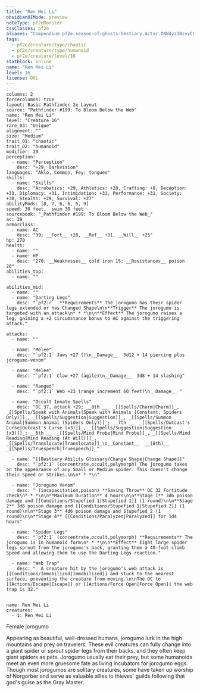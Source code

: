 ```yaml
---
title: "Ren Mei Li"
obsidianUIMode: preview
noteType: pf2eMonster
cssClasses: pf2e
aliases: "Compendium.pf2e.season-of-ghosts-bestiary.Actor.ONN4yz1NzvvCGBUv" 
tags:
  - pf2e/creature/type/chaotic
  - pf2e/creature/type/humanoid
  - pf2e/creature/level/16
statblock: inline
name: "Ren Mei Li"
level: 16
license: OGL
---
```


```statblock
columns: 2
forcecolumns: true
layout: Basic Pathfinder 2e Layout
source: "Pathfinder #199: To Bloom Below the Web"
name: "Ren Mei Li"
level: "Creature 16"
rare_03: "Unique"
alignment: ""
size: "Medium"
trait_01: "chaotic"
trait_02: "humanoid"
modifier: 29
perception:
  - name: "Perception"
    desc: "+29; Darkvision"
languages: "Aklo, Common, Fey; tongues"
skills:
  - name: "Skills"
    desc: "Acrobatics: +29, Athletics: +28, Crafting: +8, Deception: +33, Diplomacy: +31, Intimidation: +31, Performance: +31, Society: +30, Stealth: +29, Survival: +27"
abilityMods: [8, 7, 6, 6, 5, 9]
speed: 30 feet,  swim 30 feet
sourcebook: "_Pathfinder #199: To Bloom Below the Web_"
ac: 39
armorclass:
  - name: AC
    desc: "39; __Fort__ +28, __Ref__ +31, __Will__ +25"
hp: 270
health:
  - name: ""
  - name: HP
    desc: "270; __Weaknesses__ cold iron 15; __Resistances__ poison 20"
abilities_top:
  - name: ""

abilities_mid:
  - name: ""
  - name: "Darting Legs"
    desc: "`pf2:r`  **Requirements** The jorogumo has their spider legs extended or has Changed Shape\n\n**Trigger** The jorogumo is targeted with an attack\n* * *\n\n**Effect** The jorogumo raises a leg, gaining a +2 circumstance bonus to AC against the triggering attack."

attacks:
  - name: ""

  - name: "Melee"
    desc: "`pf2:1` Jaws +27 ()\n__Damage__  3d12 + 14 piercing plus jorogumo-venom"

  - name: "Melee"
    desc: "`pf2:1` Claw +27 (agile)\n__Damage__  3d8 + 14 slashing"

  - name: "Ranged"
    desc: "`pf2:1` Web +23 (range increment 60 feet)\n__Damage__ "

  - name: "Occult Innate Spells"
    desc: "DC 37, attack +29; __8th __  _[[Spells/Charm|Charm]]_, _[[Spells/Speak with Animals|Speak with Animals (Constant, Spiders Only)]]_, _[[Spells/Suggestion|Suggestion]]_, _[[Spells/Summon Animal|Summon Animal (Spiders Only)]]_; __7th __  _[[Spells/Outcast's Curse|Outcast's Curse (x3)]]_, _[[Spells/Suggestion|Suggestion (x3)]]_; __6th __  _[[Spells/Mind Probe|Mind Probe]]_, _[[Spells/Mind Reading|Mind Reading (At Will)]]_, _[[Spells/Translocate|Translocate]]_\n__Constant__  __(8th)__ _[[Spells/Truespeech|Truespeech]]_"

  - name: "[[Bestiary Ability Glossary/Change Shape|Change Shape]]"
    desc: "`pf2:1` (concentrate,occult,polymorph) The jorogumo takes on the appearance of any Small or Medium spider. This doesn't change their Speed or Strikes.\n\n* * *\n"

  - name: "Jorogumo Venom"
    desc: " (incapacitation,poison) **Saving Throw** DC 32 Fortitude check\n* * *\n\n**Maximum Duration** 4 hours\n\n**Stage 1** 3d6 poison damage and [[Conditions/Stupefied 1|Stupefied 1]] (1 round)\n\n**Stage 2** 3d6 poison damage and [[Conditions/Stupefied 1|Stupefied 2]] (1 round)\n\n**Stage 3** 4d6 poison damage and Stupefied 2 (1 round)\n\n**Stage 4** [[Conditions/Paralyzed|Paralyzed]] for 1d4 hours"

  - name: "Spider Legs"
    desc: "`pf2:1` (concentrate,occult,polymorph) **Requirements** The jorogumo is in humanoid form\n* * *\n\n**Effect** Eight large spider legs sprout from the jorogumo's back, granting them a 40-foot climb Speed and allowing them to use the Darting Legs reaction."

  - name: "Web Trap"
    desc: "  A creature hit by the jorogumo's web attack is [[Conditions/Immobilized|Immobilized]] and stuck to the nearest surface, preventing the creature from moving.\n\nThe DC to [[Actions/Escape|Escape]] or [[Actions/Force Open|Force Open]] the web trap is 32."
 
```

```encounter-table
name: Ren Mei Li
creatures:
  - 1: Ren Mei Li
```


Female jorogumo

Appearing as beautiful, well-dressed humans, jorogumo lurk in the high mountains and prey on travelers. These evil creatures can fully change into a giant spider or sprout spider legs from their backs, and they often keep giant spiders as pets. Jorogumo usually eat their prey, but some humanoids meet an even more gruesome fate as living incubators for jorogumo eggs. Though most jorogumos are solitary creatures, some have taken up worship of Norgorber and serve as valuable allies to thieves' guilds following that god's guise as the Gray Master.
